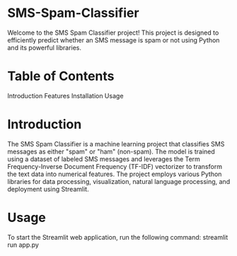 # SMS-Spam-Classifier
Welcome to the SMS Spam Classifier project! This project is designed to efficiently predict whether an SMS message is spam or not using Python and its powerful libraries.


# Table of Contents
Introduction
Features
Installation
Usage

# Introduction
The SMS Spam Classifier is a machine learning project that classifies SMS messages as either "spam" or "ham" (non-spam). The model is trained using a dataset of labeled SMS messages and leverages the Term Frequency-Inverse Document Frequency (TF-IDF) vectorizer to transform the text data into numerical features. The project employs various Python libraries for data processing, visualization, natural language processing, and deployment using Streamlit.


# Usage
To start the Streamlit web application, run the following command:
streamlit run app.py
